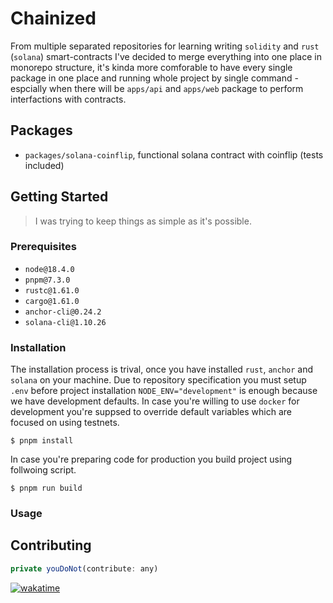 # Chainized

From multiple separated repositories for learning writing `solidity` and `rust` (`solana`) smart-contracts I've decided to merge everything into one place in monorepo structure, it's kinda more comforable to have every single package in one place and running whole project by single command - espcially when there will be `apps/api` and `apps/web` package to perform interfactions with contracts.

## Packages

- `packages/solana-coinflip`, functional solana contract with coinflip (tests included)

## Getting Started

> I was trying to keep things as simple as it's possible.

### Prerequisites

- `node@18.4.0`
- `pnpm@7.3.0`
- `rustc@1.61.0`
- `cargo@1.61.0`
- `anchor-cli@0.24.2`
- `solana-cli@1.10.26`

### Installation

The installation process is trival, once you have installed `rust`, `anchor` and `solana` on your machine. Due to repository specification you must setup `.env` before project installation `NODE_ENV="development"` is enough because we have development defaults. In case you're willing to use `docker` for development you're suppsed to override default variables which are focused on using testnets.

```
$ pnpm install
```

In case you're preparing code for production you build project using follwoing script.

```
$ pnpm run build
```

### Usage

## Contributing

```js
private youDoNot(contribute: any)
```

[![wakatime](https://wakatime.com/badge/user/13a02f4d-34c9-45f7-95ee-bf9d66b139fb/project/89cd4839-83ec-4cf3-aca1-1fe2d7eb5c0a.svg)](https://wakatime.com/badge/user/13a02f4d-34c9-45f7-95ee-bf9d66b139fb/project/89cd4839-83ec-4cf3-aca1-1fe2d7eb5c0a)
